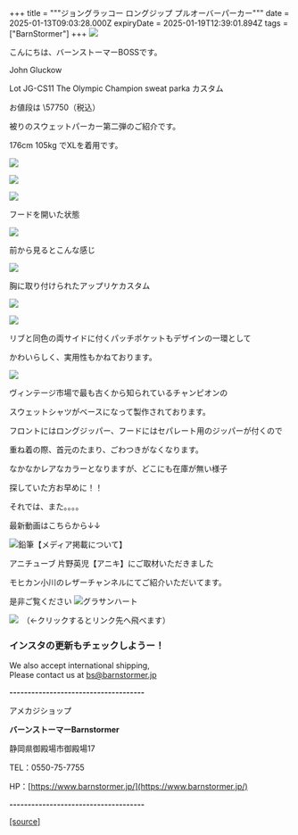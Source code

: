 +++
title = """ジョングラッコー ロングジップ プルオーバーパーカー"""
date = 2025-01-13T09:03:28.000Z
expiryDate = 2025-01-19T12:39:01.894Z
tags = ["BarnStormer"]
+++
[![](https://stat.ameba.jp/user_images/20231023/16/barnstormer-go/b2/03/p/o0420015015354743273.png)](https://ameblo.jp/barnstormer-go/entry-12825670498.html)

こんにちは、バーンストーマーBOSSです。

John Gluckow

Lot JG-CS11 The Olympic Champion sweat parka カスタム

お値段は \\57750（税込）

被りのスウェットパーカー第二弾のご紹介です。

176cm 105kg でXLを着用です。

[![](https://stat.ameba.jp/user_images/20250113/17/barnstormer-go/bb/7f/j/o0500075015532763305.jpg)](https://stat.ameba.jp/user_images/20250113/17/barnstormer-go/bb/7f/j/o0500075015532763305.jpg)

[![](https://stat.ameba.jp/user_images/20250113/17/barnstormer-go/3c/26/j/o0500075015532763306.jpg)](https://stat.ameba.jp/user_images/20250113/17/barnstormer-go/3c/26/j/o0500075015532763306.jpg)

[![](https://stat.ameba.jp/user_images/20250113/17/barnstormer-go/0e/b0/j/o0500075015532763310.jpg)](https://stat.ameba.jp/user_images/20250113/17/barnstormer-go/0e/b0/j/o0500075015532763310.jpg)

フードを開いた状態

[![](https://stat.ameba.jp/user_images/20250113/17/barnstormer-go/c3/8e/j/o0500075015532763312.jpg)](https://stat.ameba.jp/user_images/20250113/17/barnstormer-go/c3/8e/j/o0500075015532763312.jpg)

前から見るとこんな感じ

[![](https://stat.ameba.jp/user_images/20250113/17/barnstormer-go/39/e3/j/o0750050015532763323.jpg)](https://stat.ameba.jp/user_images/20250113/17/barnstormer-go/39/e3/j/o0750050015532763323.jpg)

胸に取り付けられたアップリケカスタム

[![](https://stat.ameba.jp/user_images/20250113/17/barnstormer-go/90/04/j/o0750050015532763315.jpg)](https://stat.ameba.jp/user_images/20250113/17/barnstormer-go/90/04/j/o0750050015532763315.jpg)

[![](https://stat.ameba.jp/user_images/20250113/17/barnstormer-go/2f/b2/j/o0750050015532763318.jpg)](https://stat.ameba.jp/user_images/20250113/17/barnstormer-go/2f/b2/j/o0750050015532763318.jpg)

リブと同色の両サイドに付くパッチポケットもデザインの一環として

かわいらしく、実用性もかねております。

[![](https://stat.ameba.jp/user_images/20250113/17/barnstormer-go/da/88/j/o0500075015532763319.jpg)](https://stat.ameba.jp/user_images/20250113/17/barnstormer-go/da/88/j/o0500075015532763319.jpg)

ヴィンテージ市場で最も古くから知られているチャンピオンの

スウェットシャツがベースになって製作されております。

フロントにはロングジッパー、フードにはセパレート用のジッパーが付くので

重ね着の際、首元のたまり、ごわつきがなくなります。

なかなかレアなカラーとなりますが、どこにも在庫が無い様子

探していた方お早めに！！

それでは、また。。。。

最新動画はこちらから↓↓

![鉛筆](https://stat100.ameba.jp/blog/ucs/img/char/char3/519.png)【メディア掲載について】

アニチューブ 片野英児【アニキ】にご取材いただきました

モヒカン小川のレザーチャンネルにてご紹介いただいてます。

是非ご覧ください ![グラサンハート](https://stat100.ameba.jp/blog/ucs/img/char/char3/148.png)

[![](https://stat.ameba.jp/user_images/20230412/16/barnstormer-go/6a/23/p/o0108010815269242493.png)](https://www.instagram.com/barnstormer_daily/)　（←クリックするとリンク先へ飛べます）

### インスタの更新もチェックしようー！

We also accept international shipping,  
Please contact us at bs@barnstormer.jp

**\-------------------------------------**

アメカジショップ

**バーンストーマーBarnstormer**

静岡県御殿場市御殿場17

TEL：0550-75-7755

HP：[https://www.barnstormer.jp/](https://www.barnstormer.jp/)

**\-------------------------------------**

[[source]](https://ameblo.jp/barnstormer-go/entry-12882308184.html)
